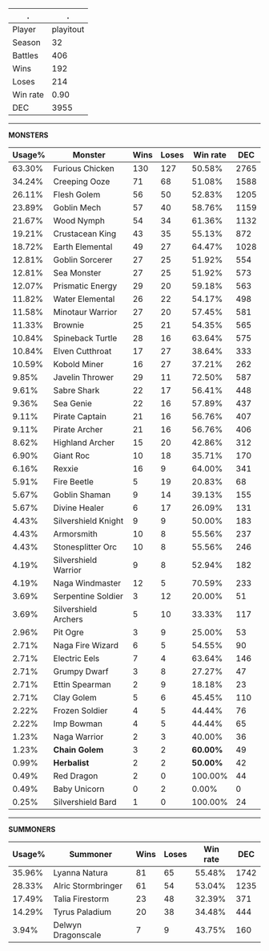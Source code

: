 .|.
|-|-
Player|playitout
Season|32
Battles|406
Wins|192
Loses|214
Win rate|0.90
DEC|3955

---
**MONSTERS**

Usage%|Monster|Wins|Loses|Win rate|DEC|
-|-|-|-|-|-|
63.30%|Furious Chicken|130|127|50.58%|2765|
34.24%|Creeping Ooze|71|68|51.08%|1588|
26.11%|Flesh Golem|56|50|52.83%|1205|
23.89%|Goblin Mech|57|40|58.76%|1159|
21.67%|Wood Nymph|54|34|61.36%|1132|
19.21%|Crustacean King|43|35|55.13%|872|
18.72%|Earth Elemental|49|27|64.47%|1028|
12.81%|Goblin Sorcerer|27|25|51.92%|554|
12.81%|Sea Monster|27|25|51.92%|573|
12.07%|Prismatic Energy|29|20|59.18%|563|
11.82%|Water Elemental|26|22|54.17%|498|
11.58%|Minotaur Warrior|27|20|57.45%|581|
11.33%|Brownie|25|21|54.35%|565|
10.84%|Spineback Turtle|28|16|63.64%|575|
10.84%|Elven Cutthroat|17|27|38.64%|333|
10.59%|Kobold Miner|16|27|37.21%|262|
9.85%|Javelin Thrower|29|11|72.50%|587|
9.61%|Sabre Shark|22|17|56.41%|448|
9.36%|Sea Genie|22|16|57.89%|437|
9.11%|Pirate Captain|21|16|56.76%|407|
9.11%|Pirate Archer|21|16|56.76%|406|
8.62%|Highland Archer|15|20|42.86%|312|
6.90%|Giant Roc|10|18|35.71%|170|
6.16%|Rexxie|16|9|64.00%|341|
5.91%|Fire Beetle|5|19|20.83%|68|
5.67%|Goblin Shaman|9|14|39.13%|155|
5.67%|Divine Healer|6|17|26.09%|131|
4.43%|Silvershield Knight|9|9|50.00%|183|
4.43%|Armorsmith|10|8|55.56%|237|
4.43%|Stonesplitter Orc|10|8|55.56%|246|
4.19%|Silvershield Warrior|9|8|52.94%|182|
4.19%|Naga Windmaster|12|5|70.59%|233|
3.69%|Serpentine Soldier|3|12|20.00%|51|
3.69%|Silvershield Archers|5|10|33.33%|117|
2.96%|Pit Ogre|3|9|25.00%|53|
2.71%|Naga Fire Wizard|6|5|54.55%|90|
2.71%|Electric Eels|7|4|63.64%|146|
2.71%|Grumpy Dwarf|3|8|27.27%|47|
2.71%|Ettin Spearman|2|9|18.18%|23|
2.71%|Clay Golem|5|6|45.45%|110|
2.22%|Frozen Soldier|4|5|44.44%|76|
2.22%|Imp Bowman|4|5|44.44%|65|
1.23%|Naga Warrior|2|3|40.00%|36|
1.23%|**Chain Golem**|3|2|**60.00%**|49|
0.99%|**Herbalist**|2|2|**50.00%**|42|
0.49%|Red Dragon|2|0|100.00%|44|
0.49%|Baby Unicorn|0|2|0.00%|0|
0.25%|Silvershield Bard|1|0|100.00%|24|

---
**SUMMONERS**

Usage%|Summoner|Wins|Loses|Win rate|DEC|
-|-|-|-|-|-|
35.96%|Lyanna Natura|81|65|55.48%|1742|
28.33%|Alric Stormbringer|61|54|53.04%|1235|
17.49%|Talia Firestorm|23|48|32.39%|371|
14.29%|Tyrus Paladium|20|38|34.48%|444|
3.94%|Delwyn Dragonscale|7|9|43.75%|160|
